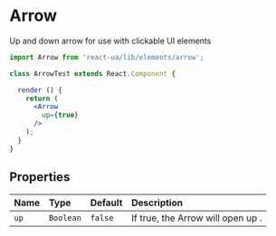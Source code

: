 # Arrow

Up and down arrow for use with clickable UI elements

<!-- example -->
```jsx
import Arrow from 'react-ua/lib/elements/arrow';

class ArrowTest extends React.Component {

  render () {
    return (
      <Arrow
        up={true}
      />
    );
  }
}
```

## Properties

| Name              | Type          | Default         | Description |
|:-----|:-----|:-----|:-----|
| `up`        | `Boolean`       |  `false`        | If true, the Arrow will open up  .|
